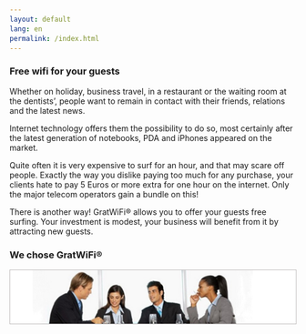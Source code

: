 ```yaml
---
layout: default
lang: en
permalink: /index.html
---
```


### Free wifi for your guests

Whether on holiday, business travel, in a restaurant or the waiting room at the dentists’, people want to remain in contact with their friends, relations and the latest news.

Internet technology offers them the possibility to do so, most certainly after the latest generation of notebooks, PDA and iPhones appeared on the market.

Quite often it is very expensive to surf for an hour, and that may scare off people. Exactly the way you dislike paying too much for any purchase, your clients hate to pay 5 Euros or more extra for one hour on the internet. Only the major telecom operators gain a bundle on this!

There is another way! GratWiFi® allows you to offer your guests free surfing. Your investment is modest, your business will benefit from it by attracting new guests.

### We chose GratWiFi®

![]( /assets/people.png)
